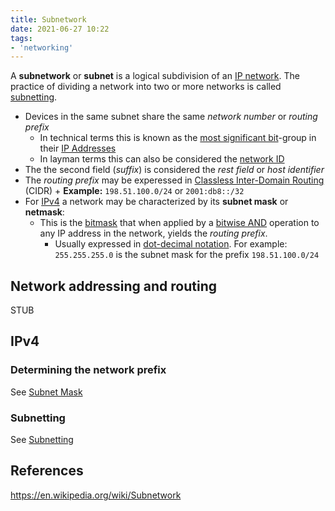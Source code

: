 ```yaml
---
title: Subnetwork
date: 2021-06-27 10:22
tags:
- 'networking'
---
```


A **subnetwork** or **subnet** is a logical subdivision of an 
[IP network](20210615061915-internet-protocol-suite.md). The practice of
dividing a network into two or more networks is called 
[subnetting](20201026134500-subnetting.md).

* Devices in the same subnet share the same _network number_ or _routing prefix_
	+ In technical terms this is known as the 
		[most significant bit](20210627111350-most-significant-bit.md)-group
		in their [IP Addresses](20201010180322-ip-address.md)
	+ In layman terms this can also be considered the 
		[network ID](20201026125117-network-id.md)
* The the second field (_suffix_) is considered the _rest field_ or _host
	identifier_
* The _routing prefix_ may be experessed in 
	[Classless Inter-Domain Routing](20201026134351-cidr.md) (CIDR)
		+ **Example:** `198.51.100.0/24` or `2001:db8::/32`
* For [IPv4](20201021124014-ipv4.md) a network may be characterized by
	its **subnet mask** or **netmask**:
	+ This is the [bitmask](20210627112414-mask-computing.md) that when
		applied by a [bitwise AND](20210627112537-bitwise-operation.md)
		operation to any IP address in the network, yields the _routing prefix_.
		- Usually expressed in [dot-decimal notation](20210627112934-dot-decimal-notation.md). 
			For example: `255.255.255.0` is the subnet mask for the prefix
			`198.51.100.0/24` 

## Network addressing and routing

STUB

## IPv4

### Determining the network prefix

See [Subnet Mask](20201026131055-subnet-mask.md)

### Subnetting

See [Subnetting](20201026134500-subnetting.md)

## References

https://en.wikipedia.org/wiki/Subnetwork
